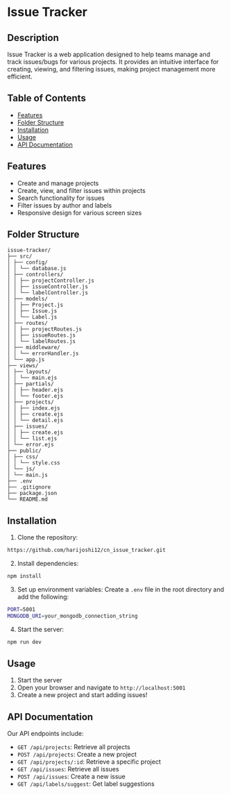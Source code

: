 # Issue Tracker

## Description

Issue Tracker is a web application designed to help teams manage and track issues/bugs for various projects. It provides an intuitive interface for creating, viewing, and filtering issues, making project management more efficient.

## Table of Contents

- [Features](#features)
- [Folder Structure](#folder-structure)
- [Installation](#installation)
- [Usage](#usage)
- [API Documentation](#api-documentation)

## Features

- Create and manage projects
- Create, view, and filter issues within projects
- Search functionality for issues
- Filter issues by author and labels
- Responsive design for various screen sizes

## Folder Structure

```
issue-tracker/
├── src/
│ ├── config/
│ │ └── database.js
│ ├── controllers/
│ │ ├── projectController.js
│ │ ├── issueController.js
│ │ └── labelController.js
│ ├── models/
│ │ ├── Project.js
│ │ ├── Issue.js
│ │ └── Label.js
│ ├── routes/
│ │ ├── projectRoutes.js
│ │ ├── issueRoutes.js
│ │ └── labelRoutes.js
│ ├── middleware/
│ │ └── errorHandler.js
│ └── app.js
├── views/
│ ├── layouts/
│ │ └── main.ejs
│ ├── partials/
│ │ ├── header.ejs
│ │ └── footer.ejs
│ ├── projects/
│ │ ├── index.ejs
│ │ ├── create.ejs
│ │ └── detail.ejs
│ ├── issues/
│ │ ├── create.ejs
│ │ └── list.ejs
│ └── error.ejs
├── public/
│ ├── css/
│ │ └── style.css
│ └── js/
│ └── main.js
├── .env
├── .gitignore
├── package.json
└── README.md
```

## Installation

1. Clone the repository:

```bash
https://github.com/harijoshi12/cn_issue_tracker.git
```

2. Install dependencies:

```bash
npm install
```

3. Set up environment variables:
   Create a `.env` file in the root directory and add the following:

```bash
PORT=5001
MONGODB_URI=your_mongodb_connection_string
```

4. Start the server:

```bash
npm run dev
```

## Usage

1. Start the server
2. Open your browser and navigate to `http://localhost:5001`
3. Create a new project and start adding issues!

## API Documentation

Our API endpoints include:

- `GET /api/projects`: Retrieve all projects
- `POST /api/projects`: Create a new project
- `GET /api/projects/:id`: Retrieve a specific project
- `GET /api/issues`: Retrieve all issues
- `POST /api/issues`: Create a new issue
- `GET /api/labels/suggest`: Get label suggestions
